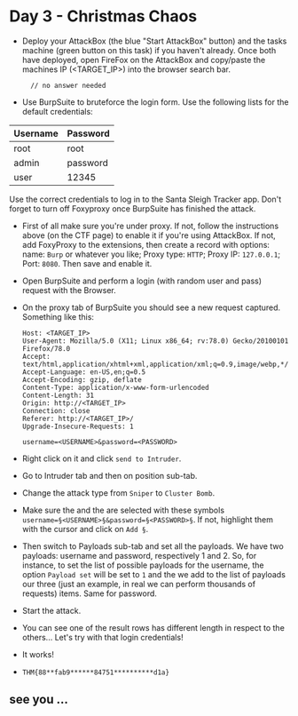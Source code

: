 # Day 3 - Christmas Chaos

- Deploy your AttackBox (the blue "Start AttackBox" button) and the tasks machine (green button on this task) if you haven't already. Once both have deployed, open FireFox on the AttackBox and copy/paste the machines IP (<TARGET_IP>) into the browser search bar.

		// no answer needed

- Use BurpSuite to bruteforce the login form.  Use the following lists for the default credentials:

| Username | Password |
|---|---|
| root | root |
| admin | password |
| user | 12345 |

Use the correct credentials to log in to the Santa Sleigh Tracker app. Don't forget to turn off Foxyproxy once BurpSuite has finished the attack.

   - First of all make sure you're under proxy. If not, follow the instructions above (on the CTF page) to enable it if you're using AttackBox. If not, add FoxyProxy to the extensions, then create a record with options: name: `Burp` or whatever you like; Proxy type: `HTTP`; Proxy IP: `127.0.0.1`; Port: `8080`. Then save and enable it.

   - Open BurpSuite and perform a login (with random user and pass) request with the Browser.

   - On the proxy tab of BurpSuite you should see a new request captured. Something like this:
		
		```POST /login HTTP/1.1
		Host: <TARGET_IP>
		User-Agent: Mozilla/5.0 (X11; Linux x86_64; rv:78.0) Gecko/20100101 Firefox/78.0
		Accept: text/html,application/xhtml+xml,application/xml;q=0.9,image/webp,*/*;q=0.8
		Accept-Language: en-US,en;q=0.5
		Accept-Encoding: gzip, deflate
		Content-Type: application/x-www-form-urlencoded
		Content-Length: 31
		Origin: http://<TARGET_IP>
		Connection: close
		Referer: http://<TARGET_IP>/
		Upgrade-Insecure-Requests: 1

		username=<USERNAME>&password=<PASSWORD>
		```

   - Right click on it and click `send to Intruder`.

   -  Go to Intruder tab and then on position sub-tab.

   - Change the attack type from `Sniper` to `Cluster Bomb`.
	
   - Make sure the <USERNAME> and the <PASSWORD> are selected with these symbols `username=§<USERNAME>§&password=§<PASSWORD>§`. If not, highlight them with the cursor and click on `Add §`.
	
   - Then switch to Payloads sub-tab and set all the payloads. We have two payloads: username and password, respectively 1 and 2. So, for instance, to set the list of possible payloads for the username, the option `Payload set` will be set to `1` and the we add to the list of payloads our three (just an example, in real we can perform thousands of requests) items. Same for password.

   - Start the attack.

   - You can see one of the result rows has different length in respect to the others... Let's try with that login credentials!

   - It works!

   - `THM{88**fab9******84751**********d1a}`

## see you ...
